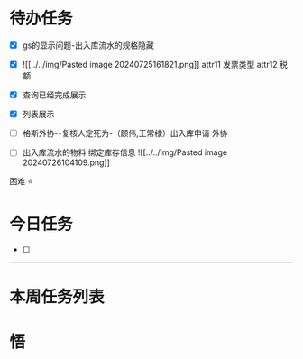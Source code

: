 # 待办任务
- [x] gs的显示问题-出入库流水的规格隐藏
- [x] ![[../../img/Pasted image 20240725161821.png]]
attr11 发票类型  attr12 税额
- [x] 查询已经完成展示
- [x] 列表展示


- [ ] 格斯外协--复核人定死为-（顾伟,王常棣）出入库申请 外协
- [ ] 出入库流水的物料 绑定库存信息
![[../../img/Pasted image 20240726104109.png]]

困难
⭐

# 今日任务
- [ ] 




------
# 本周任务列表



# 悟